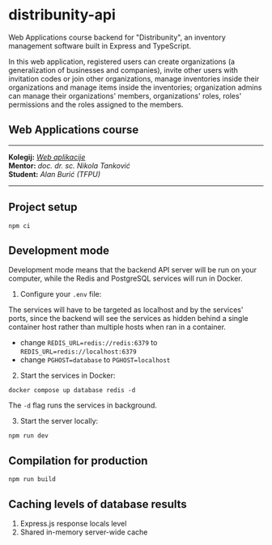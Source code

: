 # distribunity-api

Web Applications course backend for "Distribunity", an inventory management software built in Express and TypeScript.

In this web application, registered users can create organizations (a generalization of businesses and companies),
invite other users with invitation codes or join other organizations, manage inventories inside their organizations and
manage items inside the inventories; organization admins can manage their organizations' members, organizations' roles,
roles' permissions and the roles assigned to the members.

## Web Applications course

--------------------
**Kolegij:** [_Web aplikacije_](http://ntankovic.unipu.hr/wa)  
**Mentor:** _doc. dr. sc. Nikola Tanković_  
**Student:** _Alan Burić (TFPU)_

--------------------

## Project setup

```
npm ci
```

## Development mode

Development mode means that the backend API server will be run 
on your computer, while the Redis and PostgreSQL services 
will run in Docker.

1. Configure your `.env` file:

The services will have to be targeted as localhost and by the services' ports, 
since the backend will see the services as hidden behind a single container 
host rather than multiple hosts when ran in a container.

- change `REDIS_URL=redis://redis:6379` to `REDIS_URL=redis://localhost:6379`
- change `PGHOST=database` to `PGHOST=localhost`

2. Start the services in Docker:

```
docker compose up database redis -d
```

The `-d` flag runs the services in background.

3. Start the server locally:

```
npm run dev
```

## Compilation for production

```
npm run build
```

## Caching levels of database results

1. Express.js response locals level
2. Shared in-memory server-wide cache